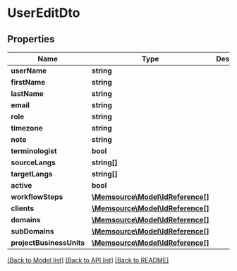 # UserEditDto

## Properties
Name | Type | Description | Notes
------------ | ------------- | ------------- | -------------
**userName** | **string** |  | 
**firstName** | **string** |  | 
**lastName** | **string** |  | 
**email** | **string** |  | 
**role** | **string** |  | 
**timezone** | **string** |  | 
**note** | **string** |  | [optional] 
**terminologist** | **bool** |  | [optional] 
**sourceLangs** | **string[]** |  | [optional] 
**targetLangs** | **string[]** |  | [optional] 
**active** | **bool** |  | [optional] 
**workflowSteps** | [**\Memsource\Model\IdReference[]**](IdReference.md) |  | [optional] 
**clients** | [**\Memsource\Model\IdReference[]**](IdReference.md) |  | [optional] 
**domains** | [**\Memsource\Model\IdReference[]**](IdReference.md) |  | [optional] 
**subDomains** | [**\Memsource\Model\IdReference[]**](IdReference.md) |  | [optional] 
**projectBusinessUnits** | [**\Memsource\Model\IdReference[]**](IdReference.md) |  | [optional] 

[[Back to Model list]](../README.md#documentation-for-models) [[Back to API list]](../README.md#documentation-for-api-endpoints) [[Back to README]](../README.md)


